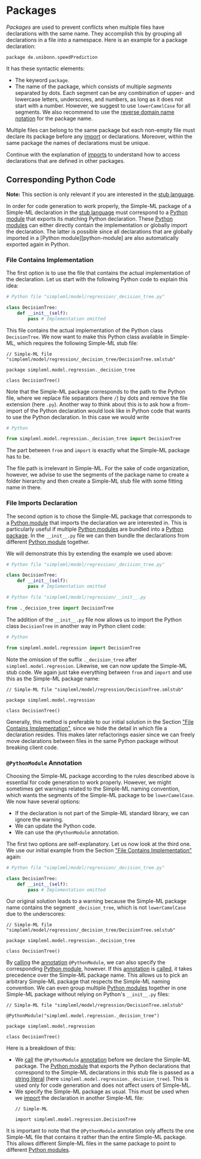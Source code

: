 # Packages

_Packages_ are used to prevent conflicts when multiple files have declarations with the same name. They accomplish this by grouping all declarations in a file into a namespace. Here is an example for a package declaration:

```
package de.unibonn.speedPrediction
```

It has these syntactic elements:
* The keyword `package`.
* The name of the package, which consists of multiple _segments_ separated by dots. Each segment can be any combination of upper- and lowercase letters, underscores, and numbers, as long as it does not start with a number. However, we suggest to use `lowerCamelCase` for all segments. We also recommend to use the [reverse domain name notation](https://en.wikipedia.org/wiki/Reverse_domain_name_notation) for the package name.

Multiple files can belong to the same package but each non-empty file must declare its package before any [import][imports] or declarations. Moreover, within the same package the names of declarations must be unique.

Continue with the explanation of [imports][imports] to understand how to access declarations that are defined in other packages.

## Corresponding Python Code

**Note:** This section is only relevant if you are interested in the [stub language][stub-language].

In order for code generation to work properly, the Simple-ML package of a Simple-ML declaration in the [stub language][stub-language] must correspond to a [Python module][python-modules] that exports its matching Python declaration. These [Python modules][python-modules] can either directly contain the implementation or globally import the declaration. The latter is possible since all declarations that are globally imported in a [Python module][python-module] are also automatically exported again in Python.

### File Contains Implementation

The first option is to use the file that contains the actual implementation of the declaration. Let us start with the following Python code to explain this idea:

```py
# Python file "simpleml/model/regression/_decision_tree.py"

class DecisionTree:
    def __init__(self):
        pass # Implementation omitted
```

This file contains the actual implementation of the Python class `DecisionTree`. We now want to make this Python class available in Simple-ML, which requires the following Simple-ML stub file:

```
// Simple-ML file "simpleml/model/regression/_decision_tree/DecisionTree.smlstub"

package simpleml.model.regression._decision_tree

class DecisionTree()
```

Note that the Simple-ML package corresponds to the path to the Python file, where we replace file separators (here `/`) by dots and remove the file extension (here `.py`). Another way to think about this is to ask how a from-import of the Python declaration would look like in Python code that wants to use the Python declaration. In this case we would write

```py
# Python

from simpleml.model.regression._decision_tree import DecisionTree
```

The part between `from` and `import` is exactly what the Simple-ML package has to be.

The file path is irrelevant in Simple-ML. For the sake of code organization, however, we advise to use the segments of the package name to create a folder hierarchy and then create a Simple-ML stub file with some fitting name in there.

### File Imports Declaration

The second option is to chose the Simple-ML package that corresponds to a [Python module][python-modules] that imports the declaration we are interested in. This is particularly useful if multiple [Python modules][python-modules] are bundled into a [Python package][python-packages]. In the `__init__.py` file we can then bundle the declarations from different [Python module][python-modules] together.

We will demonstrate this by extending the example we used above:

```py
# Python file "simpleml/model/regression/_decision_tree.py"

class DecisionTree:
    def __init__(self):
        pass # Implementation omitted
```

```py
# Python file "simpleml/model/regression/__init__.py

from ._decision_tree import DecisionTree
```

The addition of the `__init__.py` file now allows us to import the Python class `DecisionTree` in another way in Python client code:

```py
# Python

from simpleml.model.regression import DecisionTree
```

Note the omission of the suffix `._decision_tree` after `simpleml.model.regression`. Likewise, we can now update the Simple-ML stub code. We again just take everything between `from` and `import` and use this as the Simple-ML package name:

```
// Simple-ML file "simpleml/model/regression/DecisionTree.smlstub"

package simpleml.model.regression

class DecisionTree()
```

Generally, this method is preferable to our initial solution in the Section ["File Contains Implementation"](#file-contains-implementation), since we hide the detail in which file a declaration resides. This makes later refactorings easier since we can freely move declarations between files in the same Python package without breaking client code.

### `@PythonModule` Annotation

Choosing the Simple-ML package according to the rules described above is essential for code generation to work properly. However, we might sometimes get warnings related to the Simple-ML naming convention, which wants the segments of the Simple-ML package to be `lowerCamelCase`. We now have several options:
* If the declaration is not part of the Simple-ML standard library, we can ignore the warning.
* We can update the Python code.
* We can use the `@PythonModule` annotation.

The first two options are self-explanatory. Let us now look at the third one. We use our initial example from the Section ["File Contains Implementation"](#file-contains-implementation) again:

```py
# Python file "simpleml/model/regression/_decision_tree.py"

class DecisionTree:
    def __init__(self):
        pass # Implementation omitted
```

Our original solution leads to a warning because the Simple-ML package name contains the segment `_decision_tree`, which is not `lowerCamelCase` due to the underscores:

```
// Simple-ML file "simpleml/model/regression/_decision_tree/DecisionTree.smlstub"

package simpleml.model.regression._decision_tree

class DecisionTree()
```

By [calling][annotation-calls] the [annotation][annotations] `@PythonModule`, we can also specify the corresponding [Python module][python-modules], however. If this [annotation][annotations] is [called][annotation-calls], it takes precedence over the Simple-ML package name. This allows us to pick an arbitrary Simple-ML package that respects the Simple-ML naming convention. We can even group multiple [Python modules][python-modules] together in one Simple-ML package without relying on Python's `__init__.py` files:

```
// Simple-ML file "simpleml/model/regression/DecisionTree.smlstub"

@PythonModule("simpleml.model.regression._decision_tree")

package simpleml.model.regression

class DecisionTree()
```

Here is a breakdown of this:
* We [call][annotation-calls] the `@PythonModule` [annotation][annotations] before we declare the Simple-ML package. The [Python module][python-modules] that exports the Python declarations that correspond to the Simple-ML declarations in this stub file is passed as a [string literal][string-literals] (here `simpleml.model.regression._decision_tree`). This is used only for code generation and does not affect users of Simple-ML.
* We specify the Simple-ML package as usual. This must be used when we [import][imports] the declaration in another Simple-ML file:
    ```
    // Simple-ML

    import simpleml.model.regression.DecisionTree
    ```

It is important to note that the `@PythonModule` annotation only affects the one Simple-ML file that contains it rather than the entire Simple-ML package. This allows different Simple-ML files in the same package to point to different [Python modules][python-modules].

[stub-language]: ../stub-language/README.md
[annotations]: ../stub-language/annotations.md
[annotation-calls]: ../stub-language/annotations.md#annotation-calls
[imports]: ./imports.md
[classes]: ../stub-language/classes.md
[steps]: ../workflow-language/steps.md
[workflows]: ../workflow-language/workflows.md
[string-literals]: ../workflow-language/expressions.md#string-literals

[python-modules]: https://docs.python.org/3/tutorial/modules.html#modules
[python-packages]: https://docs.python.org/3/tutorial/modules.html#packages
